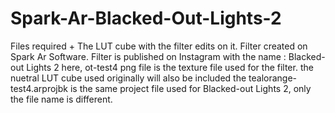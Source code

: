 # Spark-Ar-Blacked-Out-Lights-2
Files required + The LUT cube with the filter edits on it. Filter created on Spark Ar Software. Filter is published on Instagram with the name : Blacked-out Lights 2
here, ot-test4 png file is the texture file used for the filter.
the nuetral LUT cube used originally will also be included
the tealorange-test4.arprojbk is the same project file used for Blacked-out Lights 2, only the file name is different.

